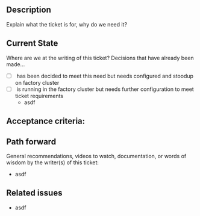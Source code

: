 ## Description
<!--- (Example: As an administrator, I want to manage the type of assignment from the mobile application. Because I often move while I am at work and I may be asked to add a issue type at that time.)  -->
Explain what the ticket is for, why do we need it?

## Current State
Where are we at the writing of this ticket? Decisions that have already been made...

* [ ] <name> has been decided to meet this need but needs configured and stoodup on factory cluster
* [ ] <name> is running in the factory cluster but needs further configuration to meet ticket requirements
    - asdf

## Acceptance criteria:
<!--- Things that have to be done **correctly** before this ticket can be closed 
Ex. Service ABC communicating with DEF and sending logs to XYZ-->

## Path forward
General recommendations, videos to watch, documentation, or words of wisdom by the writer(s) of this ticket:

- asdf

## Related issues

- asdf
